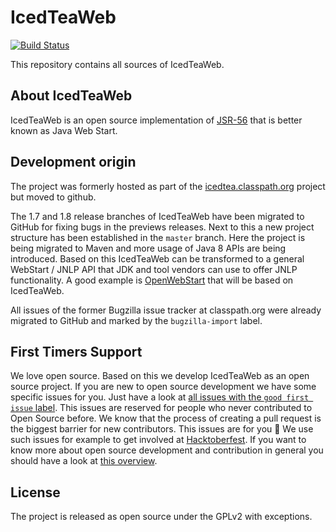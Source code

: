 # IcedTeaWeb
[![Build Status](https://travis-ci.com/AdoptOpenJDK/IcedTea-Web.svg?branch=master)](https://travis-ci.com/AdoptOpenJDK/IcedTea-Web)

This repository contains all sources of IcedTeaWeb. 

## About IcedTeaWeb
IcedTeaWeb is an open source implementation of [JSR-56](http://www.jcp.org/en/jsr/detail?id=56) that is better known as Java Web Start.

## Development origin
The project was formerly hosted as part of the [icedtea.classpath.org](https://icedtea.classpath.org) project but moved to github.

The 1.7 and 1.8 release branches of IcedTeaWeb have been migrated to GitHub for fixing bugs in the previews releases.
Next to this a new project structure has been established in the `master` branch.
Here the project is being migrated to Maven and more usage of Java 8 APIs are being introduced.
Based on this IcedTeaWeb can be transformed to a general WebStart / JNLP API that JDK and tool vendors can use to offer JNLP functionality.
A good example is [OpenWebStart](https://openwebstart.com/) that will be based on IcedTeaWeb.

All issues of the former Bugzilla issue tracker at classpath.org were already migrated to GitHub and marked by the `bugzilla-import` label.

## First Timers Support
We love open source. Based on this we develop IcedTeaWeb as an open source project.
If you are new to open source development we have some specific issues for you.
Just have a look at [all issues with the `good first issue` label](https://github.com/AdoptOpenJDK/IcedTea-Web/issues?q=is%3Aopen+is%3Aissue+label%3A%22good+first+issue%22).
This issues are reserved for people who never contributed to Open Source before.
We know that the process of creating a pull request is the biggest barrier for new contributors.
This issues are for you 💝 We use such issues for example to get involved at [Hacktoberfest](https://hacktoberfest.digitalocean.com).
If you want to know more about open source development and contribution in general you should have a look at [this overview](https://github.com/firstcontributions/first-contributions).

## License
The project is released as open source under the GPLv2 with exceptions.
